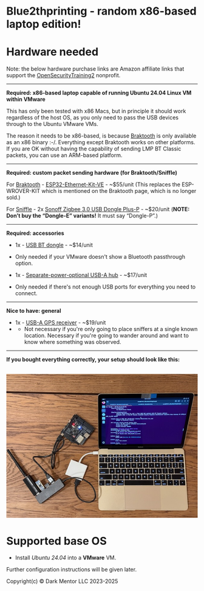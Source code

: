 # Blue2thprinting - random **x86-based** laptop edition!


# Hardware needed

Note: the below hardware purchase links are Amazon affiliate links that support the [OpenSecurityTraining2](https://ost2.fyi) nonprofit.

---
**Required: x86-based laptop capable of running Ubuntu 24.04 Linux VM within VMware**

This has only been tested with x86 Macs, but in principle it should work regardless of the host OS, as you only need to pass the USB devices through to the Ubuntu VMware VMs.

The reason it needs to be x86-based, is because [Braktooth](https://github.com/Matheus-Garbelini/braktooth_esp32_bluetooth_classic_attacks) is only available as an x86 binary :-/. Everything except Braktooth works on other platforms. If you are OK without having the capability of sending LMP BT Classic packets, you can use an ARM-based platform.

---
**Required: custom packet sending hardware (for Braktooth/Sniffle)**

For [Braktooth](https://github.com/Matheus-Garbelini/braktooth_esp32_bluetooth_classic_attacks) - [ESP32-Ethernet-Kit-VE](https://amzn.to/44xxu07) - ~\$55/unit (This replaces the ESP-WROVER-KIT which is mentioned on the Braktooth page, which is no longer sold.)

For [Sniffle](https://github.com/nccgroup/Sniffle) - 2x [Sonoff Zigbee 3.0 USB Dongle Plus-P](https://us.itead.cc/us/products/sonoff-zigbee-3-0-usb-dongle-plus?ref=366) - ~\$20/unit (**NOTE: Don’t buy the “Dongle-E” variants!** It must say “Dongle-P”.)


---
**Required: accessories**

* 1x - [USB BT dongle](https://amzn.to/45kyeGW) - ~$14/unit
 * Only needed if your VMware doesn't show a Bluetooth passthrough option.

* 1x - [Separate-power-optional USB-A hub](https://amzn.to/3VILnnj) - ~$17/unit
 * Only needed if there's not enough USB ports for everything you need to connect.

---
**Nice to have: general**

* 1x - [USB-A GPS receiver](https://amzn.to/44srqCJ) - ~$19/unit
* * Not necessary if you're only going to place sniffers at a single known location. Necessary if you're going to wander around and want to know where something was observed.

---

**If you bought everything correctly, your setup should look like this:**

![](./img/laptop.jpg)
---

# Supported base OS

* Install *Ubuntu 24.04* into a **VMware** VM.

Further configuration instructions will be given later.

Copyright(c) © Dark Mentor LLC 2023-2025
